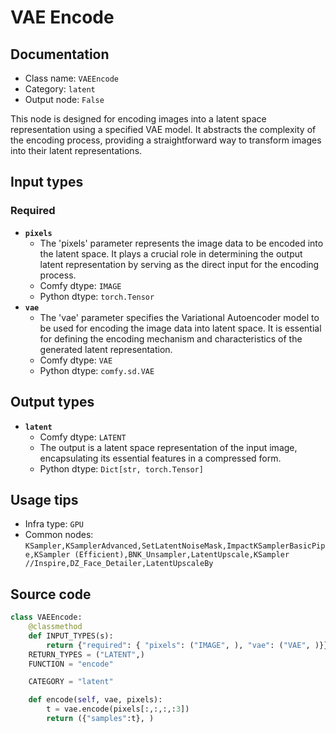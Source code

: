 # VAE Encode
## Documentation
- Class name: `VAEEncode`
- Category: `latent`
- Output node: `False`

This node is designed for encoding images into a latent space representation using a specified VAE model. It abstracts the complexity of the encoding process, providing a straightforward way to transform images into their latent representations.
## Input types
### Required
- **`pixels`**
    - The 'pixels' parameter represents the image data to be encoded into the latent space. It plays a crucial role in determining the output latent representation by serving as the direct input for the encoding process.
    - Comfy dtype: `IMAGE`
    - Python dtype: `torch.Tensor`
- **`vae`**
    - The 'vae' parameter specifies the Variational Autoencoder model to be used for encoding the image data into latent space. It is essential for defining the encoding mechanism and characteristics of the generated latent representation.
    - Comfy dtype: `VAE`
    - Python dtype: `comfy.sd.VAE`
## Output types
- **`latent`**
    - Comfy dtype: `LATENT`
    - The output is a latent space representation of the input image, encapsulating its essential features in a compressed form.
    - Python dtype: `Dict[str, torch.Tensor]`
## Usage tips
- Infra type: `GPU`
- Common nodes: `KSampler,KSamplerAdvanced,SetLatentNoiseMask,ImpactKSamplerBasicPipe,KSampler (Efficient),BNK_Unsampler,LatentUpscale,KSampler //Inspire,DZ_Face_Detailer,LatentUpscaleBy`


## Source code
```python
class VAEEncode:
    @classmethod
    def INPUT_TYPES(s):
        return {"required": { "pixels": ("IMAGE", ), "vae": ("VAE", )}}
    RETURN_TYPES = ("LATENT",)
    FUNCTION = "encode"

    CATEGORY = "latent"

    def encode(self, vae, pixels):
        t = vae.encode(pixels[:,:,:,:3])
        return ({"samples":t}, )

```
